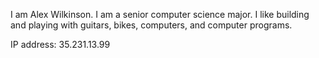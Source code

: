 I am Alex Wilkinson. I am a senior computer science major.  I like building and playing with guitars, bikes, computers, 
and computer programs.

IP address:
35.231.13.99

